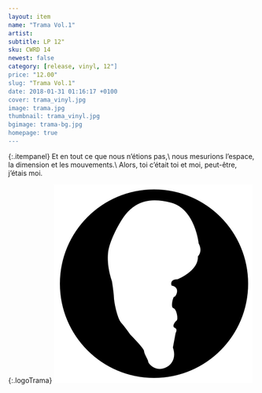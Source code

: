 ```yaml
---
layout: item
name: "Trama Vol.1"
artist: 
subtitle: LP 12"
sku: CWRD 14
newest: false
category: [release, vinyl, 12"]
price: "12.00"
slug: "Trama Vol.1"
date: 2018-01-31 01:16:17 +0100
cover: trama_vinyl.jpg
image: trama.jpg
thumbnail: trama_vinyl.jpg
bgimage: trama-bg.jpg
homepage: true
---
```

{:.itempanel}
Et en tout ce que nous n’étions pas,\\
nous mesurions l’espace, la dimension et les mouvements.\\
Alors, toi c’était toi et moi, peut-être, j’étais moi.

{:.logoTrama}
![Trama logo](/img/trama-logo.svg)